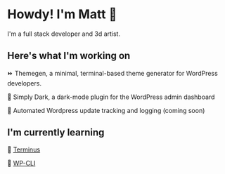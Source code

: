 # Howdy! I'm Matt :wave:

I'm a full stack developer and 3d artist.

## Here's what I'm working on

:fast_forward: Themegen, a minimal, terminal-based theme generator for WordPress developers.

:flashlight: Simply Dark, a dark-mode plugin for the WordPress admin dashboard

:rocket: Automated Wordpress update tracking and logging (coming soon)

## I'm currently learning

🦾 [Terminus](https://github.com/pantheon-systems/terminus)

🤖 [WP-CLI](https://wp-cli.org/)

